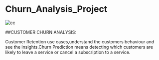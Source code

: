 # Churn_Analysis_Project

![cc](https://github.com/SRUSHTI-NEMADE/Churn_Analysis_Project/assets/165806295/60d94e29-7069-4729-a329-827c1be4221c)

##CUSTOMER CHURN ANALYSIS:

Customer Retention use cases,understand the customers behaviour and see the insights.Churn Prediction means detecting which customers are likely to leave a service or cancel a subscription
to a service.


